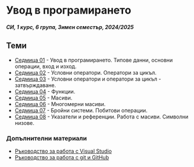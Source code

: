 # Увод в програмирането

##### СИ, 1 курс, 6 група, Зимен семестър, 2024/2025

## Теми

<agenda>

- [Седмица 01](<./Week 01/>) - Увод в програмирането. Типове данни, основни операции, вход и изход.
- [Седмица 02](<./Week 02/>) - Условни оператори. Оператори за цикъл.
- [Седмица 03](<./Week 03/>) - Условни оператори и оператори за цикъл - затвърждаване.
- [Седмица 04](<./Week 04/>) - Функции.
- [Седмица 05](<./Week 05/>) - Масиви.
- [Седмица 06](<./Week 06/>) - Многомерни масиви.
- [Седмица 07](<./Week 07/>) - Бройни системи. Побитови операции.
- [Седмица 08](<./Week 08/>) - Указатели и референции. Работа с масиви. Символни низове.

</agenda>

### Допълнителни материали

<agendaAdditional>

- [Ръководство за работа с Visual Studio](<./Additional/vs.md>)
- [Ръководство за работа с git и GitHub](<./Additional/git(hub).md>)

</agendaAdditional>
